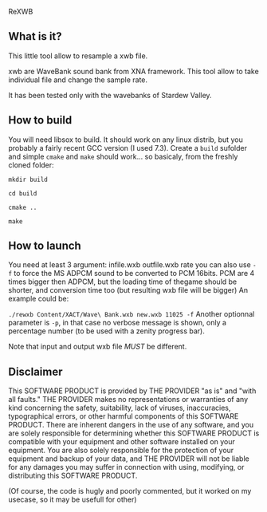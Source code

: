 ReXWB

What is it?
-----------
This little tool allow to resample a xwb file.

xwb are WaveBank sound bank from XNA framework.
This tool allow to take individual file and change the sample rate.

It has been tested only with the wavebanks of Stardew Valley.


How to build
------------
You will need libsox to build.
It should work on any linux distrib, but you probably a fairly recent GCC version (I used 7.3).
Create a `build` sufolder and simple `cmake` and `make` should work...
so basicaly, from the freshly cloned folder:

`mkdir build`

`cd build`

`cmake ..`

`make`

How to launch
-------------

You need at least 3 argument: infile.wxb outfile.wxb rate
you can also use `-f` to force the MS ADPCM sound to be converted to PCM 16bits. PCM are 4 times bigger then ADPCM, but the loading time of thegame should be shorter, and conversion time too (but resulting wxb file will be bigger)
An example could be:

`./rewxb Content/XACT/Wave\ Bank.wxb new.wxb 11025 -f`
Another optionnal parameter is `-p`, in that case no verbose message is shown, only a percentage number (to be used with a zenity progress bar).

Note that input and output wxb file *MUST* be different.


Disclaimer
----------
This SOFTWARE PRODUCT is provided by THE PROVIDER "as is" and "with all faults." THE PROVIDER makes no representations or warranties of any kind concerning the safety, suitability, lack of viruses, inaccuracies, typographical errors, or other harmful components of this SOFTWARE PRODUCT. There are inherent dangers in the use of any software, and you are solely responsible for determining whether this SOFTWARE PRODUCT is compatible with your equipment and other software installed on your equipment. You are also solely responsible for the protection of your equipment and backup of your data, and THE PROVIDER will not be liable for any damages you may suffer in connection with using, modifying, or distributing this SOFTWARE PRODUCT.

(Of course, the code is hugly and poorly commented, but it worked on my usecase, so it may be usefull for other)
